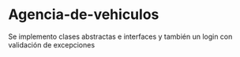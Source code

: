 # Agencia-de-vehiculos
Se implemento clases abstractas e interfaces y también un login con validación de excepciones
